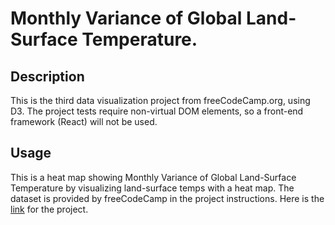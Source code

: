 # Monthly Variance of Global Land-Surface Temperature.

## Description
This is the third data visualization project from freeCodeCamp.org, using D3. The project tests require non-virtual DOM elements, so a front-end framework (React) will not be used.  

## Usage
This is a heat map showing Monthly Variance of Global Land-Surface Temperature by visualizing land-surface temps with a heat map. The dataset is provided by freeCodeCamp in the project instructions. Here is the [link](https://www.freecodecamp.org/learn/data-visualization/data-visualization-projects/visualize-data-with-a-heat-map) for the project.
